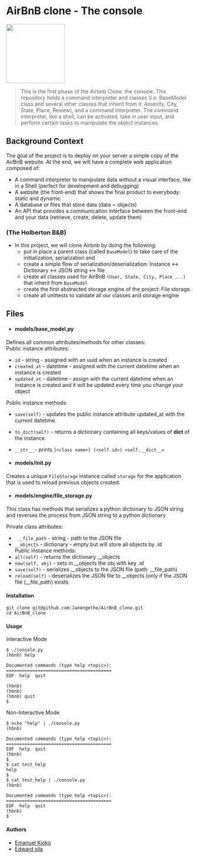 # AirBnB clone - The console
<img src="https://www.tabbykatz.com/hbnb.png" width="160" height=auto />

> This is the first phase of the Airbnb Clone: the console. This repository
> holds a command interpreter and classes (i.e. BaseModel class and several
> other classes that inherit from it: Amenity, City, State, Place, Review), and
> a command interpreter. The command interpreter, like a shell, can be
> activated, take in user input, and perform certain tasks to manipulate the
> object instances.

## Background Context
The goal of the project is to deploy on your server a simple copy of the AirBnB website.
At the end, we will have a complete web application composed of:
- A command interpreter to manipulate data without a visual interface, like in a Shell (perfect for development and debugging)
- A website (the front-end) that shows the final product to everybody: static and dynamic
- A database or files that store data (data = objects)
- An API that provides a communication interface between the front-end and your data (retrieve, create, delete, update them)

### (The Holberton B&B)
- In this project, we will clone Airbnb by doing the following:
  - put in place a parent class (called `BaseModel`) to take care of the initialization, serialization and
  - create a simple flow of serialization/deserialization: Instance <-> Dictionary <-> JSON 	string <-> file
  - create all classes used for AirBnB `(User, State, City, Place ...)` that inherit from `BaseModel`
  - create the first abstracted storage engine of the project: File storage.
  - create all unittests to validate all our classes and storage engine

## Files
- #### models/base_model.py
Defines all common attributes/methods for other classes:</br>
Public instance attributes:</br>
- `id` - string - assigned with an uuid when an instance is created </br>
- `created_at` - datetime - assigned with the current datetime when an instance is created </br>
- `updated_at` - datetime - assign with the current datetime when an instance is created and it will be updated every time you change your object </br>

Public instance methods:</br>
- `save(self)` - updates the public instance attribute updated_at with the current datetime </br>
- `to_dict(self)` -  returns a dictionary containing all keys/values of __dict__ of the instance.</br>

- `__str__` - prints `[<class name>] (<self.id>) <self.__dict__>` </br>

- #### models/__init__.py
Creates a unique `FileStorage` instance called `storage` for the application that
is used to reload previous objects created.

- #### models/engine/file_storage.py
This class has methods that serializes a python dictionary to  JSON string and reverses the process from JSON string to a python dictionary

Private class attributes:</br>
- ` __file_path` - string - path to the JSON file</br>
- `__objects` - dictionary - empty but will store all objects by <class name>.id </br>
Public instance methods:</br>
- `all(self)` - returns the dictionary __objects </br>
- `new(self, obj)` - sets in __objects the obj with key <obj class name>.id </br>
- `save(self)` - serializes __objects to the JSON file (path: __file_path) </br>
- `reload(self)` - deserializes the JSON file to __objects (only if the JSON file (__file_path) exists </br>

#### Installation
```
git clone git@github.com:Janengethe/AirBnB_clone.git
cd AirBnB_clone
```

#### Usage
Interactive Mode

```
$ ./console.py
(hbnb) help

Documented commands (type help <topic>):
========================================
EOF  help  quit

(hbnb)
(hbnb)
(hbnb) quit
$
```

Non-Interactive Mode

```
$ echo "help" | ./console.py
(hbnb)

Documented commands (type help <topic>):
========================================
EOF  help  quit
(hbnb)
$
$ cat test_help
help
$
$ cat test_help | ./console.py
(hbnb)

Documented commands (type help <topic>):
========================================
EOF  help  quit
(hbnb)
$
```

#### Authors
* [Emanuel Kioko](https://github.com/Marshal-Emanuel)
* [Edward sila](https://github.com/kenyanthugger)
